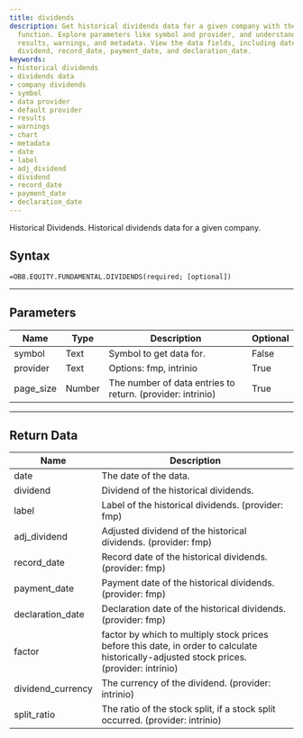 ```yaml
---
title: dividends
description: Get historical dividends data for a given company with the OBB.equity.fundamental.dividends
  function. Explore parameters like symbol and provider, and understand the returned
  results, warnings, and metadata. View the data fields, including date, label, adj_dividend,
  dividend, record_date, payment_date, and declaration_date.
keywords: 
- historical dividends
- dividends data
- company dividends
- symbol
- data provider
- default provider
- results
- warnings
- chart
- metadata
- date
- label
- adj_dividend
- dividend
- record_date
- payment_date
- declaration_date
---
```


<!-- markdownlint-disable MD041 -->

Historical Dividends. Historical dividends data for a given company.

## Syntax

```excel wordwrap
=OBB.EQUITY.FUNDAMENTAL.DIVIDENDS(required; [optional])
```

---

## Parameters

| Name | Type | Description | Optional |
| ---- | ---- | ----------- | -------- |
| symbol | Text | Symbol to get data for. | False |
| provider | Text | Options: fmp, intrinio | True |
| page_size | Number | The number of data entries to return. (provider: intrinio) | True |

---

## Return Data

| Name | Description |
| ---- | ----------- |
| date | The date of the data.  |
| dividend | Dividend of the historical dividends.  |
| label | Label of the historical dividends. (provider: fmp) |
| adj_dividend | Adjusted dividend of the historical dividends. (provider: fmp) |
| record_date | Record date of the historical dividends. (provider: fmp) |
| payment_date | Payment date of the historical dividends. (provider: fmp) |
| declaration_date | Declaration date of the historical dividends. (provider: fmp) |
| factor | factor by which to multiply stock prices before this date, in order to calculate historically-adjusted stock prices. (provider: intrinio) |
| dividend_currency | The currency of the dividend. (provider: intrinio) |
| split_ratio | The ratio of the stock split, if a stock split occurred. (provider: intrinio) |
